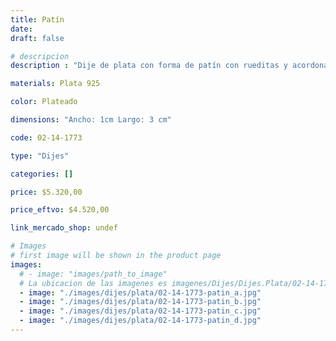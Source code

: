 ```yaml
---
title: Patín
date: 
draft: false

# descripcion
description : "Dije de plata con forma de patín con rueditas y acordonado. Hermoso regalo para patinadoras y profes."

materials: Plata 925

color: Plateado

dimensions: "Ancho: 1cm Largo: 3 cm"

code: 02-14-1773

type: "Dijes"

categories: []

price: $5.320,00

price_eftvo: $4.520,00

link_mercado_shop: undef

# Images
# first image will be shown in the product page
images:
  # - image: "images/path_to_image"
  # La ubicacion de las imagenes es imagenes/Dijes/Dijes.Plata/02-14-1773-patin
  - image: "./images/dijes/plata/02-14-1773-patin_a.jpg"
  - image: "./images/dijes/plata/02-14-1773-patin_b.jpg"
  - image: "./images/dijes/plata/02-14-1773-patin_c.jpg"
  - image: "./images/dijes/plata/02-14-1773-patin_d.jpg"
---
```

